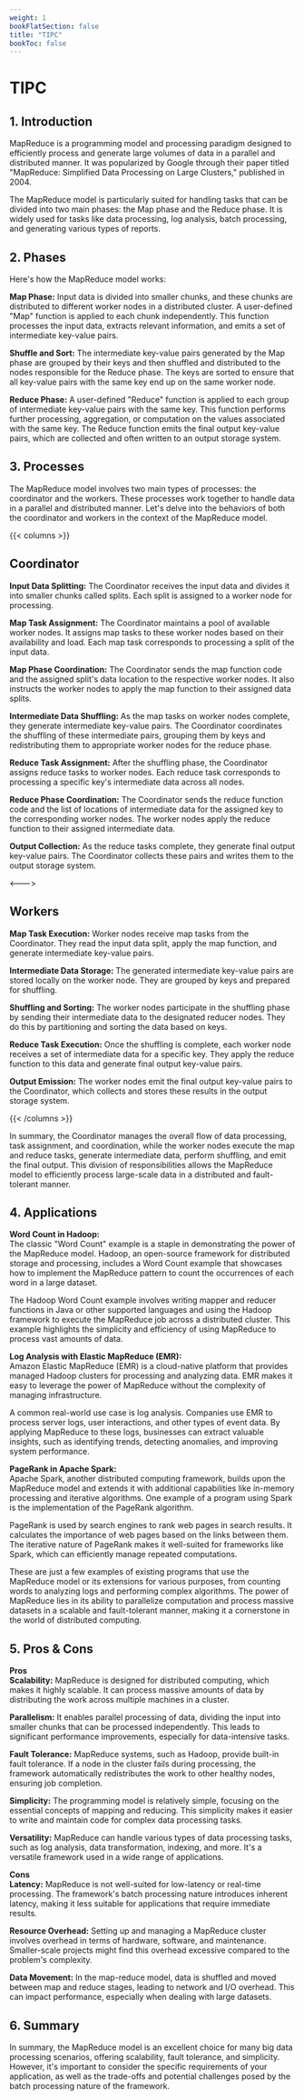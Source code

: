 ```yaml
---
weight: 1
bookFlatSection: false
title: "TIPC"
bookToc: false
---
```


# TIPC
## 1. Introduction
MapReduce is a programming model and processing paradigm designed to efficiently process and generate large volumes of data in a parallel and distributed manner. It was popularized by Google through their paper titled "MapReduce: Simplified Data Processing on Large Clusters," published in 2004.

The MapReduce model is particularly suited for handling tasks that can be divided into two main phases: the Map phase and the Reduce phase. It is widely used for tasks like data processing, log analysis, batch processing, and generating various types of reports.

## 2. Phases
Here's how the MapReduce model works:  

**Map Phase:**
Input data is divided into smaller chunks, and these chunks are distributed to different worker nodes in a distributed cluster.
A user-defined "Map" function is applied to each chunk independently. This function processes the input data, extracts relevant information, and emits a set of intermediate key-value pairs.

**Shuffle and Sort:**
The intermediate key-value pairs generated by the Map phase are grouped by their keys and then shuffled and distributed to the nodes responsible for the Reduce phase.
The keys are sorted to ensure that all key-value pairs with the same key end up on the same worker node.


**Reduce Phase:**
A user-defined "Reduce" function is applied to each group of intermediate key-value pairs with the same key.
This function performs further processing, aggregation, or computation on the values associated with the same key.
The Reduce function emits the final output key-value pairs, which are collected and often written to an output storage system.


## 3. Processes
The MapReduce model involves two main types of processes: the coordinator and the workers. These processes work together to handle data in a parallel and distributed manner. Let's delve into the behaviors of both the coordinator and workers in the context of the MapReduce model.

{{< columns >}}
## Coordinator
**Input Data Splitting:** The Coordinator receives the input data and divides it into smaller chunks called splits. Each split is assigned to a worker node for processing.

**Map Task Assignment:** The Coordinator maintains a pool of available worker nodes. It assigns map tasks to these worker nodes based on their availability and load. Each map task corresponds to processing a split of the input data.

**Map Phase Coordination:** The Coordinator sends the map function code and the assigned split's data location to the respective worker nodes. It also instructs the worker nodes to apply the map function to their assigned data splits.

**Intermediate Data Shuffling:** As the map tasks on worker nodes complete, they generate intermediate key-value pairs. The Coordinator coordinates the shuffling of these intermediate pairs, grouping them by keys and redistributing them to appropriate worker nodes for the reduce phase.

**Reduce Task Assignment:** After the shuffling phase, the Coordinator assigns reduce tasks to worker nodes. Each reduce task corresponds to processing a specific key's intermediate data across all nodes.

**Reduce Phase Coordination:** The Coordinator sends the reduce function code and the list of locations of intermediate data for the assigned key to the corresponding worker nodes. The worker nodes apply the reduce function to their assigned intermediate data.

**Output Collection:** As the reduce tasks complete, they generate final output key-value pairs. The Coordinator collects these pairs and writes them to the output storage system.

<--->
## Workers
**Map Task Execution:** Worker nodes receive map tasks from the Coordinator. They read the input data split, apply the map function, and generate intermediate key-value pairs.

**Intermediate Data Storage:** The generated intermediate key-value pairs are stored locally on the worker node. They are grouped by keys and prepared for shuffling.

**Shuffling and Sorting:** The worker nodes participate in the shuffling phase by sending their intermediate data to the designated reducer nodes. They do this by partitioning and sorting the data based on keys.

**Reduce Task Execution:** Once the shuffling is complete, each worker node receives a set of intermediate data for a specific key. They apply the reduce function to this data and generate final output key-value pairs.

**Output Emission:** The worker nodes emit the final output key-value pairs to the Coordinator, which collects and stores these results in the output storage system.

{{< /columns >}}

In summary, the Coordinator manages the overall flow of data processing, task assignment, and coordination, while the worker nodes execute the map and reduce tasks, generate intermediate data, perform shuffling, and emit the final output. This division of responsibilities allows the MapReduce model to efficiently process large-scale data in a distributed and fault-tolerant manner.


## 4. Applications
**Word Count in Hadoop:**  
The classic "Word Count" example is a staple in demonstrating the power of the MapReduce model. Hadoop, an open-source framework for distributed storage and processing, includes a Word Count example that showcases how to implement the MapReduce pattern to count the occurrences of each word in a large dataset.

The Hadoop Word Count example involves writing mapper and reducer functions in Java or other supported languages and using the Hadoop framework to execute the MapReduce job across a distributed cluster. This example highlights the simplicity and efficiency of using MapReduce to process vast amounts of data.

**Log Analysis with Elastic MapReduce (EMR):**  
Amazon Elastic MapReduce (EMR) is a cloud-native platform that provides managed Hadoop clusters for processing and analyzing data. EMR makes it easy to leverage the power of MapReduce without the complexity of managing infrastructure.

A common real-world use case is log analysis. Companies use EMR to process server logs, user interactions, and other types of event data. By applying MapReduce to these logs, businesses can extract valuable insights, such as identifying trends, detecting anomalies, and improving system performance.

**PageRank in Apache Spark:**  
Apache Spark, another distributed computing framework, builds upon the MapReduce model and extends it with additional capabilities like in-memory processing and iterative algorithms. One example of a program using Spark is the implementation of the PageRank algorithm.

PageRank is used by search engines to rank web pages in search results. It calculates the importance of web pages based on the links between them. The iterative nature of PageRank makes it well-suited for frameworks like Spark, which can efficiently manage repeated computations.

These are just a few examples of existing programs that use the MapReduce model or its extensions for various purposes, from counting words to analyzing logs and performing complex algorithms. The power of MapReduce lies in its ability to parallelize computation and process massive datasets in a scalable and fault-tolerant manner, making it a cornerstone in the world of distributed computing.

## 5. Pros & Cons
**Pros**  
**Scalability:** MapReduce is designed for distributed computing, which makes it highly scalable. It can process massive amounts of data by distributing the work across multiple machines in a cluster.

**Parallelism:** It enables parallel processing of data, dividing the input into smaller chunks that can be processed independently. This leads to significant performance improvements, especially for data-intensive tasks.

**Fault Tolerance:** MapReduce systems, such as Hadoop, provide built-in fault tolerance. If a node in the cluster fails during processing, the framework automatically redistributes the work to other healthy nodes, ensuring job completion.

**Simplicity:** The programming model is relatively simple, focusing on the essential concepts of mapping and reducing. This simplicity makes it easier to write and maintain code for complex data processing tasks.

**Versatility:** MapReduce can handle various types of data processing tasks, such as log analysis, data transformation, indexing, and more. It's a versatile framework used in a wide range of applications.

**Cons**  
**Latency:** MapReduce is not well-suited for low-latency or real-time processing. The framework's batch processing nature introduces inherent latency, making it less suitable for applications that require immediate results.

**Resource Overhead:** Setting up and managing a MapReduce cluster involves overhead in terms of hardware, software, and maintenance. Smaller-scale projects might find this overhead excessive compared to the problem's complexity.

**Data Movement:** In the map-reduce model, data is shuffled and moved between map and reduce stages, leading to network and I/O overhead. This can impact performance, especially when dealing with large datasets.

## 6. Summary
In summary, the MapReduce model is an excellent choice for many big data processing scenarios, offering scalability, fault tolerance, and simplicity. However, it's important to consider the specific requirements of your application, as well as the trade-offs and potential challenges posed by the batch processing nature of the framework.
